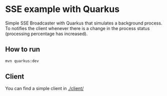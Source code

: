 # SSE example with Quarkus

Simple SSE Broadcaster with Quarkus that simulates a background process. To notifies the client whenever there is a change in the process status (processing percentage has increased).

## How to run

```bash
mvn quarkus:dev
```

## Client

You can find a simple client in [./client/](./client/)